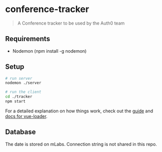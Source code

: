 # conference-tracker

> A Conference tracker to be used by the Auth0 team

## Requirements

* Nodemon (npm install -g nodemon)

## Setup

``` bash
# run server
nodemon ./server

# run the client
cd ./tracker
npm start
```

For a detailed explanation on how things work, check out the [guide](http://vuejs-templates.github.io/webpack/) and [docs for vue-loader](http://vuejs.github.io/vue-loader).

## Database
The date is stored on mLabs.  Connection string is not shared in this repo.